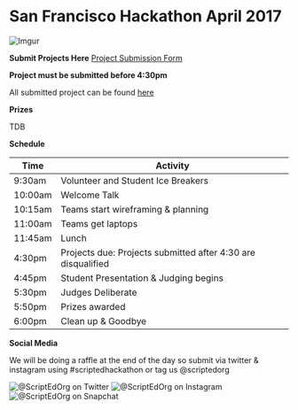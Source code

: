 # San Francisco Hackathon April 2017
![Imgur](http://i.imgur.com/QOv1t3n.gif)

**Submit Projects Here**
[Project Submission Form](https://goo.gl/forms/xyELC2F1QniFd6Rw1)

**Project must be submitted before 4:30pm**


All submitted project can be found [here](https://docs.google.com/spreadsheets/d/1WmpA-rSj55cCDuPvH3QCEkqC766Ol-D4hNYs3kcAsdI/edit#gid=1633102332)

**Prizes**

TDB


**Schedule**

Time                | Activity         
--------------------|------------------
9:30am              | Volunteer and Student Ice Breakers   
10:00am             | Welcome Talk    
10:15am             | Teams start wireframing & planning      
11:00am             | Teams get laptops  
11:45am             | Lunch  
4:30pm              | Projects due: Projects submitted after 4:30 are disqualified
4:45pm              | Student Presentation & Judging begins
5:30pm              | Judges Deliberate  
5:50pm              | Prizes awarded 
6:00pm              | Clean up & Goodbye


**Social Media**

We will be doing a raffle at the end of the day so submit via twitter & instagram using #scriptedhackathon or tag us @scriptedorg

![@ScriptEdOrg on Twitter](http://i.imgur.com/M3ofIpW.jpg) ![@ScriptEdOrg on Instagram](http://i.imgur.com/jYKXOgJ.jpg) ![@ScriptEdOrg on Snapchat](http://i.imgur.com/Y7kWLen.jpg)

